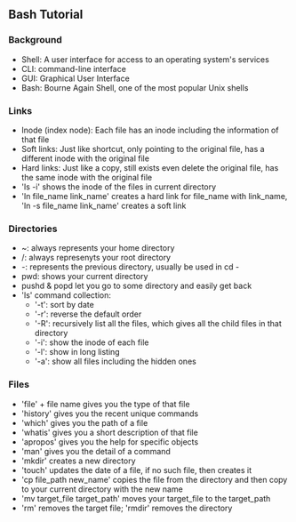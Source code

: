 ## Bash Tutorial

### Background
* Shell: A user interface for access to an operating system's services
* CLI: command-line interface
* GUI: Graphical User Interface
* Bash: Bourne Again Shell, one of the most popular Unix shells

### Links
* Inode (index node): Each file has an inode including the information of that file
* Soft links: Just like shortcut, only pointing to the original file, has a different inode with the original file
* Hard links: Just like a copy, still exists even delete the original file, has the same inode with the original file
* 'ls -i' shows the inode of the files in current directory
* 'ln file_name link_name' creates a hard link for file_name with link_name, 'ln -s file_name link_name' creates a soft link

### Directories
* ~: always represents your home directory
* /: always represenyts your root directory
* -: represents the previous directory, usually be used in cd -
* pwd: shows your current directory
* pushd & popd let you go to some directory and easily get back
* 'ls' command collection:
  * '-t': sort by date
  * '-r': reverse the default order
  * '-R': recursively list all the files, which gives all the child files in that directory
  * '-i': show the inode of each file
  * '-l': show in long listing
  * '-a': show all files including the hidden ones
  

### Files
* 'file' + file name gives you the type of that file
* 'history' gives you the recent unique commands
* 'which' gives you the path of a file
* 'whatis' gives you a short description of that file
* 'apropos' gives you the help for specific objects
* 'man' gives you the detail of a command
* 'mkdir' creates a new directory
* 'touch' updates the date of a file, if no such file, then creates it
* 'cp file_path new_name' copies the file from the directory and then copy to your current directory with the new name
* 'mv target_file target_path' moves your target_file to the target_path
* 'rm' removes the target file; 'rmdir' removes the directory
